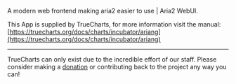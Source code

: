 A modern web frontend making aria2 easier to use | Aria2 WebUI.

This App is supplied by TrueCharts, for more information visit the manual: [https://truecharts.org/docs/charts/incubator/ariang](https://truecharts.org/docs/charts/incubator/ariang)

---

TrueCharts can only exist due to the incredible effort of our staff.
Please consider making a [donation](https://truecharts.org/docs/about/sponsor) or contributing back to the project any way you can!
